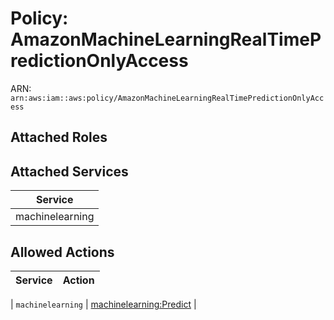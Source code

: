 # Policy: AmazonMachineLearningRealTimePredictionOnlyAccess

ARN: `arn:aws:iam::aws:policy/AmazonMachineLearningRealTimePredictionOnlyAccess`

## Attached Roles

## Attached Services

| Service |
|---------|
| machinelearning |

## Allowed Actions

| Service | Action |
|:-------:|--------|

| `machinelearning` | [machinelearning:Predict](../actions.md#machinelearning:predict) |
